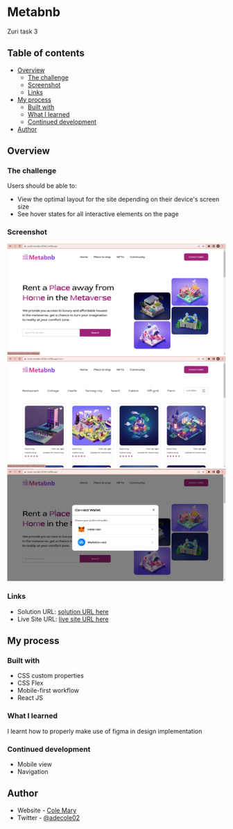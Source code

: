 # Metabnb
Zuri task 3

## Table of contents

- [Overview](#overview)
  - [The challenge](#the-challenge)
  - [Screenshot](#screenshot)
  - [Links](#links)
- [My process](#my-process)
  - [Built with](#built-with)
  - [What I learned](#what-i-learned)
  - [Continued development](#continued-development)
- [Author](#author)

## Overview

### The challenge

Users should be able to:

- View the optimal layout for the site depending on their device's screen size
- See hover states for all interactive elements on the page

### Screenshot

![](screenshoti1.png)
![](screenshoti2.png)
![](screenshoti3.png)

### Links

- Solution URL: [solution URL here](https://github.com/adebimpecole/Metabnb.git)
- Live Site URL: [live site URL here](https://jovial-mandazi-0236e1.netlify.app/)

## My process

### Built with

- CSS custom properties
- CSS Flex
- Mobile-first workflow
- React JS

### What I learned

I learnt how to properly make use of figma in design implementation

### Continued development

- Mobile view
- Navigation

## Author

- Website - [Cole Mary](https://soft-eclair-07ffdb.netlify.app/contact)
- Twitter - [@adecole02](https://twitter.com/adecole02)

